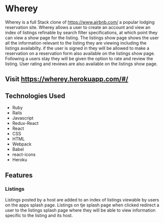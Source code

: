 # Wherey

Wherey is a full Stack clone of https://www.airbnb.com/ a popular lodging 
reservation site. Wherey allows a user to create an account and view an index of 
listings refinable by search filter specifications, at which point they can view 
a show page for the listing. The listings show page shows the user all the 
information relevant to the listing they are viewing including the listings 
availabilty. if the user is signed in they will be allowed to make a reservation 
on a reservation form also available on the listings show page. Following a 
users stay they will be given the option to rate and review the listing. User 
rating and reviews are also available on the listings show page.

## Visit https://wherey.herokuapp.com/#/

## Technologies Used
* Ruby
* Rails
* Javascript
* Redux-React
* React
* CSS
* HTML
* Webpack
* Babel
* react-icons
* Heroku

## Features

### Listings
Listings posted by a host are added to an index of listings viewable by users on 
the apps splash page. Listings on tje splash page when clicked redirect a user 
to the listings splash page where they will be able to view information specific 
to the listing and its host.

